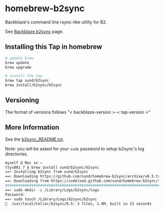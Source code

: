 # homebrew-b2sync
Backblaze's command line rsync-like utility for B2.

See  [Backblaze b2sync](https://www.backblaze.com/b2/docs/b2sync.html) page.

## Installing this Tap in homebrew

```bash
# update brew
brew update
brew upgrade

# install the tap
brew tap sund/b2sync
brew install/b2sync/b2sync
```

## Versioning

The format of versions follows "< backblaze-version >-< tap-version >"

## More Information

See the [b2sync_README.txt](b2sync_README.txt).

Note: you will be asked for your ```sudo``` password to setup b2sync's log directories.

```bash
myself @ Mac in ~
ttys001 7 $ brew install sund/b2sync/b2sync
==> Installing b2sync from sund/b2sync
==> Downloading https://github.com/sund/homebrew-b2sync/archive/v0.5.tar.gz
==> Downloading from https://codeload.github.com/sund/homebrew-b2sync/tar.gz/v0.5
######################################################################## 100.0%
==> sudo mkdir -p /Library/Logs/b2sync/logs
Password:
==> sudo touch /Library/Logs/b2sync/b2sync
🍺  /usr/local/Cellar/b2sync/0.5: 3 files, 1.9M, built in 13 seconds
```
